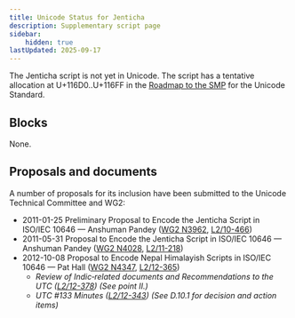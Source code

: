 ```yaml
---
title: Unicode Status for Jenticha
description: Supplementary script page
sidebar:
    hidden: true
lastUpdated: 2025-09-17
---
```


The Jenticha script is not yet in Unicode. The script has a tentative allocation at U+116D0..U+116FF in the [Roadmap to the SMP](http://www.unicode.org/roadmaps/smp/) for the Unicode Standard.

## Blocks

None.

## Proposals and documents

A number of proposals for its inclusion have been submitted to the Unicode Technical Committee and WG2:
- 2011-01-25 Preliminary Proposal to Encode the Jenticha Script in ISO/IEC 10646 — Anshuman Pandey ([WG2 N3962](https://www.unicode.org/wg2/docs/n3962.pdf), [L2/10-466](http://www.unicode.org/cgi-bin/GetMatchingDocs.pl?L2/10-466))
- 2011-05-31 Proposal to Encode the Jenticha Script in ISO/IEC 10646 — Anshuman Pandey ([WG2 N4028](https://www.unicode.org/wg2/docs/n4028.pdf), [L2/11-218](http://www.unicode.org/cgi-bin/GetMatchingDocs.pl?L2/11-218))
- 2012-10-08 Proposal to Encode Nepal Himalayish Scripts in ISO/IEC 10646 — Pat Hall ([WG2 N4347](https://www.unicode.org/wg2/docs/n4347.pdf), [L2/12-365](http://www.unicode.org/cgi-bin/GetMatchingDocs.pl?L2/12-365))
  - _Review of Indic‐related documents and Recommendations to the UTC ([L2/12-378](http://www.unicode.org/cgi-bin/GetMatchingDocs.pl?L2/12-378)) (See point II.)_
  - _UTC #133 Minutes ([L2/12-343](http://www.unicode.org/L2/L2012/12343.htm)) (See D.10.1 for decision and action items)_
